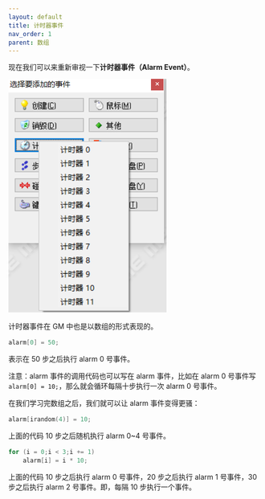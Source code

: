 ```yaml
---
layout: default
title: 计时器事件
nav_order: 1
parent: 数组
---
```


现在我们可以来重新审视一下**计时器事件（Alarm Event）**。

![Alarm Event](/assets/images/array/alarm_event.png)

计时器事件在 GM 中也是以数组的形式表现的。

```c
alarm[0] = 50;
```

表示在 50 步之后执行 alarm 0 号事件。

注意：alarm 事件的调用代码也可以写在 alarm 事件，比如在 alarm 0 号事件写 `alarm[0] = 10;`，那么就会循环每隔十步执行一次 alarm 0 号事件。

在我们学习完数组之后，我们就可以让 alarm 事件变得更骚：

```c
alarm[irandom(4)] = 10;
```

上面的代码 10 步之后随机执行 alarm 0~4 号事件。

```c
for (i = 0;i < 3;i += 1)
    alarm[i] = i * 10;
```

上面的代码 10 步之后执行 alarm 0 号事件，20 步之后执行 alarm 1 号事件，30 步之后执行 alarm 2 号事件。即，每隔 10 步执行一个事件。
